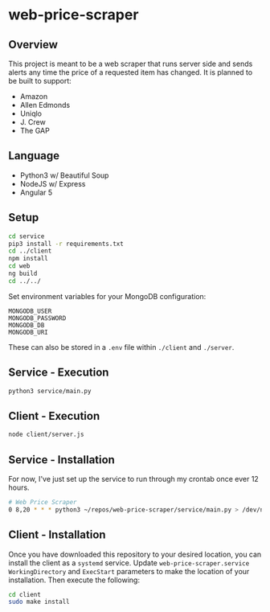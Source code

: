 # web-price-scraper

## Overview
This project is meant to be a web scraper that runs server side and sends
alerts any time the price of a requested item has changed. It is planned to be
built to support:
* Amazon
* Allen Edmonds
* Uniqlo
* J. Crew
* The GAP

## Language
* Python3 w/ Beautiful Soup
* NodeJS w/ Express
* Angular 5

## Setup

```bash
cd service
pip3 install -r requirements.txt
cd ../client
npm install
cd web
ng build
cd ../../
```

Set environment variables for your MongoDB configuration:
```
MONGODB_USER
MONGODB_PASSWORD
MONGODB_DB
MONGODB_URI
```

These can also be stored in a `.env` file within `./client` and `./server`.

## Service - Execution

```bash
python3 service/main.py
```

## Client - Execution

```bash
node client/server.js
```

## Service - Installation

For now, I've just set up the service to run through my crontab once ever 12 hours.

```bash
# Web Price Scraper
0 8,20 * * * python3 ~/repos/web-price-scraper/service/main.py > /dev/null
```

## Client - Installation

Once you have downloaded this repository to your desired location, you can install the client
as a `systemd` service. Update `web-price-scraper.service` `WorkingDirectory` and `ExecStart`
parameters to make the location of your installation. Then execute the following:

```bash
cd client
sudo make install
```
